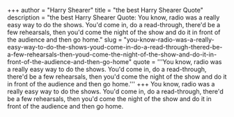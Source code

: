 +++
author = "Harry Shearer"
title = "the best Harry Shearer Quote"
description = "the best Harry Shearer Quote: You know, radio was a really easy way to do the shows. You'd come in, do a read-through, there'd be a few rehearsals, then you'd come the night of the show and do it in front of the audience and then go home."
slug = "you-know-radio-was-a-really-easy-way-to-do-the-shows-youd-come-in-do-a-read-through-thered-be-a-few-rehearsals-then-youd-come-the-night-of-the-show-and-do-it-in-front-of-the-audience-and-then-go-home"
quote = '''You know, radio was a really easy way to do the shows. You'd come in, do a read-through, there'd be a few rehearsals, then you'd come the night of the show and do it in front of the audience and then go home.'''
+++
You know, radio was a really easy way to do the shows. You'd come in, do a read-through, there'd be a few rehearsals, then you'd come the night of the show and do it in front of the audience and then go home.
